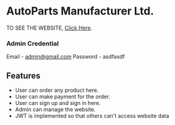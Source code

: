 # AutoParts Manufacturer Ltd.

TO SEE THE WEBSITE, [Click Here](https://assignment-12-ca3ac.web.app/).

### Admin Credential
Email - admin@gmail.com
Password - asdfasdf


## Features 
* User can order any product here.
* User can make payment for the order.
* User can sign up and sign in here.
* Admin can manage the website.
* JWT is implemented so that others can't access website data

